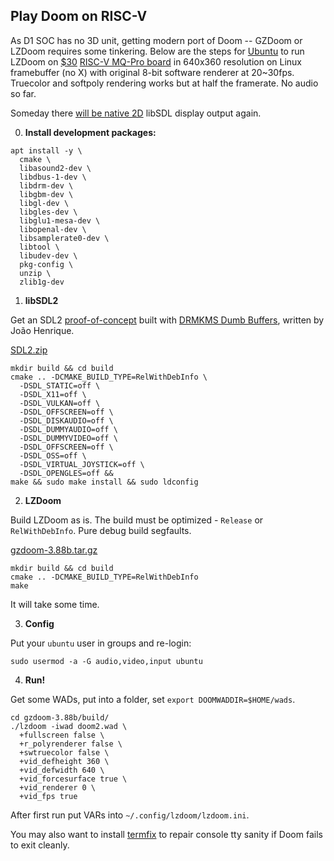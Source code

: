 ## Play Doom on RISC-V

As D1 SOC has no 3D unit, getting modern port of Doom -- GZDoom or LZDoom requires some tinkering. Below are the steps for [Ubuntu](https://ubuntu.com/download/risc-v) to run LZDoom on [$30](https://www.aliexpress.com/item/1005004157984532.html) [RISC-V MQ-Pro board](https://mangopi.org/mqpro) in 640x360 resolution on Linux framebuffer (no X) with original 8-bit software renderer at 20~30fps. Truecolor and softpoly rendering works but at half the framerate. No audio so far.

Someday there [will be native 2D](https://github.com/libsdl-org/SDL/issues/6570#issuecomment-1323154215) libSDL display output again.

0. **Install development packages:**
```
apt install -y \
  cmake \
  libasound2-dev \
  libdbus-1-dev \
  libdrm-dev \
  libgbm-dev \
  libgl-dev \
  libgles-dev \
  libglu1-mesa-dev \
  libopenal-dev \
  libsamplerate0-dev \
  libtool \
  libudev-dev \
  pkg-config \
  unzip \
  zlib1g-dev
```

1. **libSDL2**

Get an SDL2 [proof-of-concept](https://github.com/libsdl-org/SDL/issues/6570#issuecomment-1363905944)
built with [DRMKMS Dumb Buffers](https://github.com/JohnnyonFlame/SDL-dumbbuffers), written by João Henrique.

[SDL2.zip](https://github.com/JohnnyonFlame/SDL-dumbbuffers/archive/refs/heads/SDL2.zip)
```
mkdir build && cd build
cmake .. -DCMAKE_BUILD_TYPE=RelWithDebInfo \
  -DSDL_STATIC=off \
  -DSDL_X11=off \
  -DSDL_VULKAN=off \
  -DSDL_OFFSCREEN=off \
  -DSDL_DISKAUDIO=off \
  -DSDL_DUMMYAUDIO=off \
  -DSDL_DUMMYVIDEO=off \
  -DSDL_OFFSCREEN=off \
  -DSDL_OSS=off \
  -DSDL_VIRTUAL_JOYSTICK=off \
  -DSDL_OPENGLES=off &&
make && sudo make install && sudo ldconfig
```

2. **LZDoom**

Build LZDoom as is. The build must be optimized - `Release` or `RelWithDebInfo`. Pure debug build segfaults.

[gzdoom-3.88b.tar.gz](https://github.com/drfrag666/gzdoom/archive/refs/tags/3.88b.tar.gz)
```
mkdir build && cd build
cmake .. -DCMAKE_BUILD_TYPE=RelWithDebInfo
make
```
It will take some time.

3. **Config**

Put your `ubuntu` user in groups and re-login:
```
sudo usermod -a -G audio,video,input ubuntu
```

4. **Run!**

Get some WADs, put into a folder, set `export DOOMWADDIR=$HOME/wads`.
```
cd gzdoom-3.88b/build/
./lzdoom -iwad doom2.wad \
  +fullscreen false \
  +r_polyrenderer false \
  +swtruecolor false \
  +vid_defheight 360 \
  +vid_defwidth 640 \
  +vid_forcesurface true \
  +vid_renderer 0 \
  +vid_fps true
```
After first run put VARs into `~/.config/lzdoom/lzdoom.ini`.

You may also want to install [termfix](https://github.com/hobbitalastair/termfix) to repair console tty sanity if Doom fails to exit cleanly.
